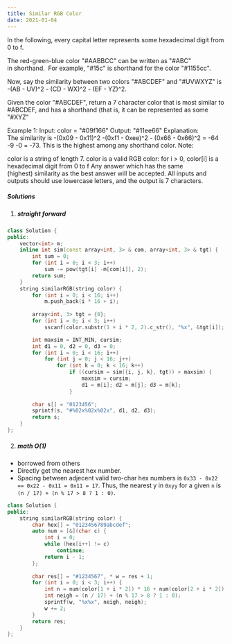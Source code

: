 ```yaml
---
title: Similar RGB Color
date: 2021-01-04
---
```

In the following, every capital letter represents some hexadecimal digit from 0 to f.

The red-green-blue color "#AABBCC" can be written as "#ABC" in shorthand.  For example, "#15c" is shorthand for the color "#1155cc".

Now, say the similarity between two colors "#ABCDEF" and "#UVWXYZ" is -(AB - UV)^2 - (CD - WX)^2 - (EF - YZ)^2.

Given the color "#ABCDEF", return a 7 character color that is most similar to #ABCDEF, and has a shorthand (that is, it can be represented as some "#XYZ"

Example 1:
Input: color = "#09f166"
Output: "#11ee66"
Explanation:  
The similarity is -(0x09 - 0x11)^2 -(0xf1 - 0xee)^2 - (0x66 - 0x66)^2 = -64 -9 -0 = -73.
This is the highest among any shorthand color.
Note:

color is a string of length 7.
color is a valid RGB color: for i > 0, color[i] is a hexadecimal digit from 0 to f
Any answer which has the same (highest) similarity as the best answer will be accepted.
All inputs and outputs should use lowercase letters, and the output is 7 characters.

##### Solutions

1. ##### straight forward

```cpp
class Solution {
public:
    vector<int> m;
    inline int sim(const array<int, 3> & com, array<int, 3> & tgt) {
        int sum = 0;
        for (int i = 0; i < 3; i++)
            sum -= pow(tgt[i] -m[com[i]], 2);
        return sum;
    }
    string similarRGB(string color) {
        for (int i = 0; i < 16; i++)
            m.push_back(i * 16 + i);
        
        array<int, 3> tgt = {0};
        for (int i = 0; i < 3; i++)
            sscanf(color.substr(1 + i * 2, 2).c_str(), "%x", &tgt[i]);

        int maxsim = INT_MIN, cursim;
        int d1 = 0, d2 = 0, d3 = 0;
        for (int i = 0; i < 16; i++)
            for (int j = 0; j < 16; j++)
                for (int k = 0; k < 16; k++)
                    if ((cursim = sim({i, j, k}, tgt)) > maxsim) {
                        maxsim = cursim;
                        d1 = m[i]; d2 = m[j]; d3 = m[k];
                    }
        
        char s[] = "0123456";
        sprintf(s, "#%02x%02x%02x", d1, d2, d3);
        return s;
    }
};
```

2. ##### math O(1)

- borrowed from others
- Directly get the nearest hex number.
- Spacing between adjecent valid two-char hex numbers is `0x33 - 0x22 == 0x22 - 0x11 = 0x11 = 17`. Thus, the nearest y in `0xyy` for a given `n` is `(n / 17) + (n % 17 > 8 ? 1 : 0)`.


```cpp
class Solution {
public:
    string similarRGB(string color) {
        char hex[] = "0123456789abcdef";
        auto num = [&](char c) {
            int i = 0;
            while (hex[i++] != c)
                continue;
            return i - 1;
        };
        
        char res[] = "#1234567", * w = res + 1;
        for (int i = 0; i < 3; i++) {
            int n = num(color[1 + i * 2]) * 16 + num(color[2 + i * 2]);
            int neigh = (n / 17) + (n % 17 > 8 ? 1 : 0);
            sprintf(w, "%x%x", neigh, neigh);
            w += 2;
        }
        return res;
    }
};
```